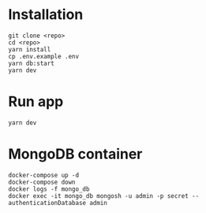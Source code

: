 # Installation
```
git clone <repo>
cd <repo>
yarn install
cp .env.example .env
yarn db:start
yarn dev
```

# Run app
```
yarn dev
```

# MongoDB container
```
docker-compose up -d
docker-compose down
docker logs -f mongo_db
docker exec -it mongo_db mongosh -u admin -p secret --authenticationDatabase admin
```